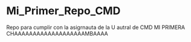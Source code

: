 # Mi_Primer_Repo_CMD
Repo para cumplir con la asigrnauta de la U autral de CMD
MI PRIMERA CHAAAAAAAAAAAAAAAAAAAMBAAAA
